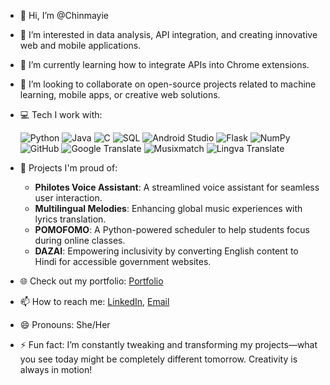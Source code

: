- 👋 Hi, I’m @Chinmayie
- 👀 I’m interested in data analysis, API integration, and creating innovative web and mobile applications.
- 🌱 I’m currently learning how to integrate APIs into Chrome extensions.
- 💞️ I’m looking to collaborate on open-source projects related to machine learning, mobile apps, or creative web solutions.

- 💻 Tech I work with:

  ![Python](https://img.shields.io/badge/Python-3776AB?style=for-the-badge&logo=python&logoColor=white)
  ![Java](https://img.shields.io/badge/Java-ED8B00?style=for-the-badge&logo=java&logoColor=white)
  ![C](https://img.shields.io/badge/C-00599C?style=for-the-badge&logo=c&logoColor=white)
  ![SQL](https://img.shields.io/badge/SQL-4479A1?style=for-the-badge&logo=postgresql&logoColor=white)
  ![Android Studio](https://img.shields.io/badge/Android_Studio-3DDC84?style=for-the-badge&logo=android-studio&logoColor=white)
  ![Flask](https://img.shields.io/badge/Flask-000000?style=for-the-badge&logo=flask&logoColor=white)
  ![NumPy](https://img.shields.io/badge/NumPy-013243?style=for-the-badge&logo=numpy&logoColor=white)
  ![GitHub](https://img.shields.io/badge/GitHub-181717?style=for-the-badge&logo=github&logoColor=white)
  ![Google Translate](https://img.shields.io/badge/Google_Translate-4285F4?style=for-the-badge&logo=google-translate&logoColor=white)
  ![Musixmatch](https://img.shields.io/badge/Musixmatch-FF605C?style=for-the-badge&logo=musixmatch&logoColor=white)
  ![Lingva Translate](https://img.shields.io/badge/Lingva_Translate-007ACC?style=for-the-badge&logo=microsoft-azure&logoColor=white)

- 🚀 Projects I'm proud of: 
  - **Philotes Voice Assistant**: A streamlined voice assistant for seamless user interaction.
  - **Multilingual Melodies**: Enhancing global music experiences with lyrics translation.
  - **POMOFOMO**: A Python-powered scheduler to help students focus during online classes.
  - **DAZAI**: Empowering inclusivity by converting English content to Hindi for accessible government websites.

- 🌐 Check out my portfolio: [Portfolio](https://chinnima28.github.io/portfolio/)

- 📫 How to reach me: [LinkedIn](https://www.linkedin.com/in/chinmayievbs20032805/), [Email](mailto:chinmayiesubramanian@gmail.com)
- 😄 Pronouns: She/Her
- ⚡ Fun fact: I’m constantly tweaking and transforming my projects—what you see today might be completely different tomorrow. Creativity is always in motion!



<!---
Chinnima28/Chinnima28 is a ✨ special ✨ repository because its `README.md` (this file) appears on your GitHub profile.
You can click the Preview link to take a look at your changes.
--->
